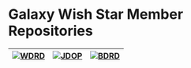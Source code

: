 # Galaxy Wish Star Member Repositories
|[![WDRD](https://github-readme-stats.vercel.app/api/pin/?username=Galaxy-Wish-Star&repo=Web_DEV_ING&theme=gruvbox)](https://github.com/Galaxy-Wish-Star/Web_DEV_ING)|[![JDOP](https://github-readme-stats.vercel.app/api/pin/?username=Galaxy-Wish-Star&repo=JavaWeb-Java&theme=gruvbox)](https://github.com/Galaxy-Wish-Star/JavaWeb-Java)|[![BDRD](https://github-readme-stats.vercel.app/api/pin/?username=Galaxy-Wish-Star&repo=blog_DEV_ING&theme=gruvbox)](https://github.com/Galaxy-Wish-Star/blog_DEV_ING)
|-|-|-


